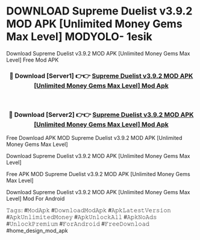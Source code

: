 # DOWNLOAD Supreme Duelist v3.9.2 MOD APK [Unlimited Money Gems Max Level] MODYOLO- 1esik
Download Supreme Duelist v3.9.2 MOD APK [Unlimited Money Gems Max Level] Free Mod APK

<div align="center">
<h3>🔴 Download [Server1] 👉👉 <a href="https://apk-comot.site?title=Supreme_Duelist_v3.9.2_MOD_APK_[Unlimited_Money_Gems_Max_Level]">Supreme Duelist v3.9.2 MOD APK [Unlimited Money Gems Max Level] Mod Apk</a></h3><br>

<h3>🔴 Download [Server2] 👉👉 <a href="https://apk-comot.site?title=Supreme_Duelist_v3.9.2_MOD_APK_[Unlimited_Money_Gems_Max_Level]">Supreme Duelist v3.9.2 MOD APK [Unlimited Money Gems Max Level] Mod Apk</a></h3>
</div>


Free Download APK MOD Supreme Duelist v3.9.2 MOD APK [Unlimited Money Gems Max Level]

Download Supreme Duelist v3.9.2 MOD APK [Unlimited Money Gems Max Level] 

Free APK MOD Supreme Duelist v3.9.2 MOD APK [Unlimited Money Gems Max Level] 

Download Supreme Duelist v3.9.2 MOD APK [Unlimited Money Gems Max Level] Mod For Android

𝚃𝚊𝚐𝚜: #𝙼𝚘𝚍𝙰𝚙𝚔 #𝙳𝚘𝚠𝚗𝚕𝚘𝚊𝚍𝙼𝚘𝚍𝙰𝚙𝚔 #𝙰𝚙𝚔𝙻𝚊𝚝𝚎𝚜𝚝𝚅𝚎𝚛𝚜𝚒𝚘𝚗 #𝙰𝚙𝚔𝚄𝚗𝚕𝚒𝚖𝚒𝚝𝚎𝚍𝙼𝚘𝚗𝚎𝚢 #𝙰𝚙𝚔𝚄𝚗𝚕𝚘𝚌𝚔𝙰𝚕𝚕 #𝙰𝚙𝚔𝙽𝚘𝙰𝚍𝚜 #𝚄𝚗𝚕𝚘𝚌𝚔𝙿𝚛𝚎𝚖𝚒𝚞𝚖 #𝙵𝚘𝚛𝙰𝚗𝚍𝚛𝚘𝚒𝚍 #𝙵𝚛𝚎𝚎𝙳𝚘𝚠𝚗𝚕𝚘𝚊𝚍 #home_design_mod_apk